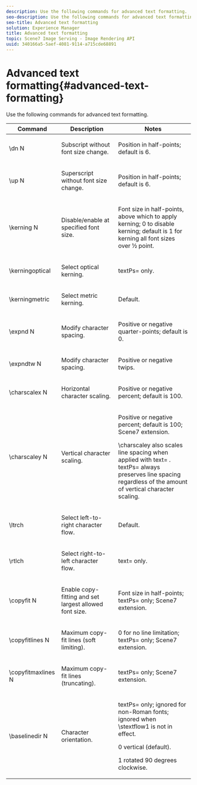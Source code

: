 ```yaml
---
description: Use the following commands for advanced text formatting.
seo-description: Use the following commands for advanced text formatting.
seo-title: Advanced text formatting
solution: Experience Manager
title: Advanced text formatting
topic: Scene7 Image Serving - Image Rendering API
uuid: 340166a5-5aef-4081-9114-a715cde68891
---
```


# Advanced text formatting{#advanced-text-formatting}

Use the following commands for advanced text formatting.

<table id="table_43B2EB887C0F471BB60C23B570E7D3D2"> 
 <thead> 
  <tr> 
   <th class="entry"> Command </th> 
   <th class="entry"> Description </th> 
   <th class="entry"> Notes </th> 
  </tr> 
 </thead>
 <tbody> 
  <tr> 
   <td> <span class="codeph"> \dn <span class="varname"> N </span> </span> </td> 
   <td> <p>Subscript without font size change. </p> </td> 
   <td> <p>Position in half-points; default is 6. </p> </td> 
  </tr> 
  <tr> 
   <td> <span class="codeph"> \up <span class="varname"> N </span> </span> </td> 
   <td> <p>Superscript without font size change. </p> </td> 
   <td> <p>Position in half-points; default is 6. </p> </td> 
  </tr> 
  <tr> 
   <td> <span class="codeph"> \kerning <span class="varname"> N </span> </span> </td> 
   <td> <p>Disable/enable at specified font size. </p> </td> 
   <td> <p>Font size in half-points, above which to apply kerning; 0 to disable kerning; default is 1 for kerning all font sizes over ½ point. </p> </td> 
  </tr> 
  <tr> 
   <td> <span class="codeph"> \kerningoptical </span> </td> 
   <td> <p>Select optical kerning. </p> </td> 
   <td> <p> <span class="codeph"> textPs= </span> only. </p> </td> 
  </tr> 
  <tr> 
   <td> <span class="codeph"> \kerningmetric </span> </td> 
   <td> <p>Select metric kerning. </p> </td> 
   <td> <p>Default. </p> </td> 
  </tr> 
  <tr> 
   <td> <span class="codeph"> \expnd <span class="varname"> N </span> </span> </td> 
   <td> <p>Modify character spacing. </p> </td> 
   <td> <p>Positive or negative quarter-points; default is 0. </p> </td> 
  </tr> 
  <tr> 
   <td> <span class="codeph"> \expndtw <span class="varname"> N </span> </span> </td> 
   <td> <p>Modify character spacing. </p> </td> 
   <td> <p>Positive or negative twips. </p> </td> 
  </tr> 
  <tr> 
   <td> <span class="codeph"> \charscalex <span class="varname"> N </span> </span> </td> 
   <td> <p>Horizontal character scaling. </p> </td> 
   <td> <p>Positive or negative percent; default is 100. </p> </td> 
  </tr> 
  <tr> 
   <td> <span class="codeph"> \charscaley <span class="varname"> N </span> </span> </td> 
   <td> <p>Vertical character scaling. </p> </td> 
   <td> <p>Positive or negative percent; default is 100; Scene7 extension. </p> <p> <span class="codeph"> \charscaley </span> also scales line spacing when applied with <span class="codeph"> text= </span>. <span class="codeph"> textPs= </span> always preserves line spacing regardless of the amount of vertical character scaling. </p> </td> 
  </tr> 
  <tr> 
   <td> <span class="codeph"> \ltrch </span> </td> 
   <td> <p>Select left-to-right character flow. </p> </td> 
   <td> <p>Default. </p> </td> 
  </tr> 
  <tr> 
   <td> <span class="codeph"> \rtlch </span> </td> 
   <td> <p>Select right-to-left character flow. </p> </td> 
   <td> <p> <span class="codeph"> text= </span> only. </p> </td> 
  </tr> 
  <tr> 
   <td> <span class="codeph"> \copyfit <span class="varname"> N </span> </span> </td> 
   <td> <p>Enable copy-fitting and set largest allowed font size. </p> </td> 
   <td> <p>Font size in half-points; <span class="codeph"> textPs= </span> only; Scene7 extension. </p> </td> 
  </tr> 
  <tr> 
   <td> <span class="codeph"> \copyfitlines <span class="varname"> N </span> </span> </td> 
   <td> <p>Maximum copy-fit lines (soft limiting). </p> </td> 
   <td> <p>0 for no line limitation; <span class="codeph"> textPs= </span> only; Scene7 extension. </p> </td> 
  </tr> 
  <tr> 
   <td> <span class="codeph"> \copyfitmaxlines <span class="varname"> N </span> </span> </td> 
   <td> <p>Maximum copy-fit lines (truncating). </p> </td> 
   <td> <p> <span class="codeph"> textPs= </span> only; Scene7 extension. </p> </td> 
  </tr> 
  <tr> 
   <td> <span class="codeph"> \baselinedir <span class="varname"> N </span> </span> </td> 
   <td> <p>Character orientation. </p> </td> 
   <td> <p> <span class="codeph"> textPs= </span> only; ignored for non-Roman fonts; ignored when <span class="codeph"> \stextflow1 </span> is not in effect. </p> <p>0 vertical (default). </p> <p>1 rotated 90 degrees clockwise. </p> </td> 
  </tr> 
 </tbody> 
</table>

